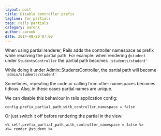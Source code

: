 ```yaml
---
layout: post
title: Disable controller prefix 
tagline: for partials
tags: rails partials
category: aaronk
author: aaronk
date: 2014-08-20 07:00
---
```


When using partial renderer, Rails adds the controller namespace as prefix while resolving the partial path. For example: when rendering ```@student``` under ```StudentsController``` the partial path becomes ```'students/student'```

While doing it under Admin::StudentsController, the partial path will become ```'admin/students/student'```

Sometimes, repeating the code or calling from other namespaces becomes tidious. Also, in these cases partial names are unique. 

We can disable this behaviour in rails application config:

	config.prefix_partial_path_with_controller_namespace = false

Or just switch it off before rendering the partial in the view:

	<% self.prefix_partial_path_with_controller_namespace = false %>
	<%= render @student %>